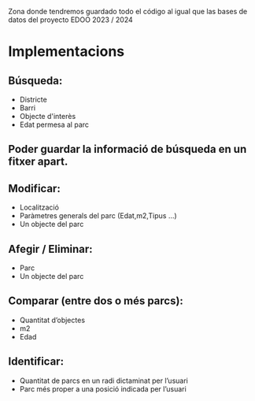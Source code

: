 Zona donde tendremos guardado todo el código al igual que las bases de datos del proyecto EDOO 2023 / 2024

# Implementacions 

 ## Búsqueda:

 - Districte
-  Barri
-  Objecte d'interès
 - Edat permesa al parc

## Poder guardar la informació de búsqueda en un fitxer apart.
## Modificar:

 - Localització
 - Paràmetres generals del parc (Edat,m2,Tipus …)
 - Un objecte del parc
   
## Afegir / Eliminar:

-  Parc
 - Un objecte del parc

## Comparar (entre dos o més parcs):

 - Quantitat d’objectes 
 - m2 
 - Edad

## Identificar:

 - Quantitat de parcs en un radi dictaminat per l’usuari
 - Parc més proper a una posició indicada per l’usuari
